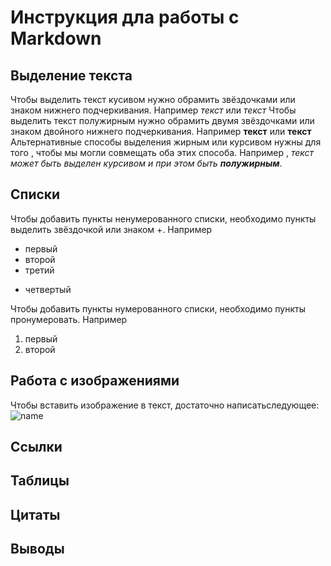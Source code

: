 # Инструкция дла работы с Markdown

## Выделение текста
Чтобы выделить текст кусивом нужно обрамить звёздочками или знаком нижнего подчеркивания. Например *текст* или _текст_
Чтобы выделить текст полужирным нужно обрамить двумя звёздочками или знаком двойного нижнего подчеркивания. Например **текст** или __текст__
Альтернативные способы выделения жирным или курсивом нужны для того , чтобы мы могли совмещать оба этих способа. Например , _текст может быть выделен курсивом и при этом быть **полужирным**_. 
## Списки

Чтобы добавить пункты ненумерованного списки, необходимо пункты выделить звёздочкой или знаком +. Например 
* первый
* второй
* третий
+ четвертый

Чтобы добавить пункты нумерованного списки, необходимо пункты пронумеровать. Например
1. первый
2. второй

## Работа с изображениями
Чтобы вставить изображение в текст, достаточно написатьследующее: 
![name](cd7412da1e03af2ad39e.jpg)
## Ссылки

## Таблицы

## Цитаты

## Выводы

